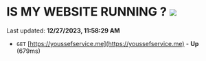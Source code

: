# IS MY WEBSITE RUNNING ? [![](https://img.shields.io/static/v1?label=Sponsor&message=%E2%9D%A4&logo=GitHub&color=%23fe8e86)](https://github.com/sponsors/<username>)

Last updated: **12/27/2023, 11:58:29 AM**

- `GET` [https://youssefservice.me](https://youssefservice.me) - **Up** (679ms)
